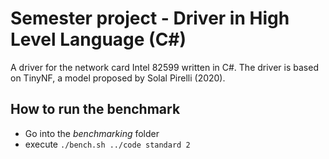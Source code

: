 # Semester project - Driver in High Level Language (C#)

A driver for the network card Intel 82599 written in C#. The driver is based on TinyNF, a model proposed by Solal Pirelli (2020).

## How to run the benchmark
- Go into the *benchmarking* folder
- execute ```./bench.sh ../code standard 2```
